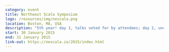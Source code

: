 ```yaml
---
category: event
title: Northeast Scala Symposium
logo: /resources/img/nescala.png
location: Boston, MA, USA
description: "5th year! day 1, talks voted for by attendees; day 2, unconference"
start: 30 January 2015
end: 31 January 2015
link-out: https://nescala.io/2015/index.html
---
```

